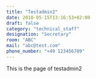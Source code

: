 ```yaml
---
title: "Testadmin2"
date: 2018-05-15T13:16:53+02:00
draft: false
category: "technical_staff"
designation: "Secretary"
room: "ABC"
mail: "abc@test.com"
phone_number: "+49 123456789"
---
```


This is the page of testadmin2
